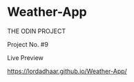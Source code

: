 # Weather-App

THE ODIN PROJECT

Project No. #9

Live Preview

https://lordadhaar.github.io/Weather-App/